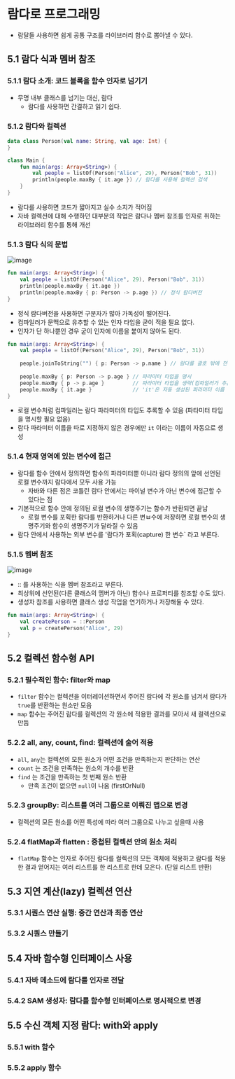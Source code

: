 # 람다로 프로그래밍
- 람달들 사용하면 쉽게 공통 구조를 라이브러리 함수로 뽑아낼 수 있다.

## 5.1 람다 식과 멤버 참조

### 5.1.1 람다 소개: 코드 블록을 함수 인자로 넘기기
- 무명 내부 클래스를 넘기는 대신, 람다
  - 람다를 사용하면 간결하고 읽기 쉽다. 

### 5.1.2 람다와 컬렉션
```kotlin
data class Person(val name: String, val age: Int) {
}

class Main {
    fun main(args: Array<String>) {
        val people = listOf(Person("Alice", 29), Person("Bob", 31))
        println(people.maxBy { it.age }) // 람다를 사용해 컬렉션 검색
    }
}
```
- 람다를 사용하면 코드가 짧아지고 실수 소지가 적어짐
- 자바 컬렉션에 대해 수행하던 대부분의 작업은 람다나 멤버 참조를 인자로 취하는 라이브러리 함수를 통해 개선

### 5.1.3 람다 식의 문법

![image](https://user-images.githubusercontent.com/7076334/230751180-c4604ed5-5b8e-4d4f-9306-5d9aec0ea88a.png)


```kotlin
fun main(args: Array<String>) {
    val people = listOf(Person("Alice", 29), Person("Bob", 31))
    println(people.maxBy { it.age })
    println(people.maxBy { p: Person -> p.age }) // 정식 람다버전
}
```
- 정식 람다버전을 사용하면 구분자가 많아 가독성이 떨어진다.
- 컴파일러가 문맥으로 유추할 수 있는 인자 타입을 굳이 적을 필요 없다.
- 인자가 단 하나뿐인 경우 굳이 인자에 이름을 붙이지 않아도 된다.

```kotlin
fun main(args: Array<String>) {
    val people = listOf(Person("Alice", 29), Person("Bob", 31))
    
    people.joinToString("") { p: Person -> p.name } // 람다를 괄호 밖에 전달
 
    people.maxBy { p: Person -> p.age } // 파라미터 타입을 명시
    people.maxBy { p -> p.age }         // 파라미터 타입을 생략(컴파일러가 추론)
    people.maxBy { it.age }             // 'it'은 자동 생성된 파라미터 이름 (디폴트 파라미터)
}
```
- 로컬 변수처럼 컴파일러는 람다 파라미터의 타입도 추록할 수 있음 (파타미터 타입을 명시할 필요 없음)
- 람다 파라미터 이름을 따로 지정하지 않은 경우에만 `it` 이라는 이름이 자동으로 생성


### 5.1.4 현재 영역에 있는 변수에 접근
- 람다를 함수 안에서 정의하면 함수의 파라미터뿐 아니라 람다 정의의 앞에 선언된 로컬 변수까지 람다에서 모두 사용 가능
  - 자바와 다른 점은 코틀린 람다 안에서는 파이널 변수가 아닌 변수에 접근할 수 있다는 점
- 기본적으로 함수 안에 정의된 로컬 변수의 생명주기는 함수가 반환되면 끝남 
  - 로컬 변수를 포획한 람다를 반환하거나 다른 변ㅂ수에 저장하면 로컬 변수의 생명주기와 함수의 생명주기가 달라질 수 있음
- 람다 안에서 사용하는 외부 변수를 '람다가 포획(capture) 한 변수` 라고 부른다.

### 5.1.5 멤버 참조
![image](https://user-images.githubusercontent.com/7076334/230752426-35c4542b-1fb1-4bc7-ba9b-121f1105003e.png)

- :: 를 사용하는 식을 멤버 참조라고 부른다.
- 최상위에 선언된(다른 클래스의 멤버가 아닌) 함수나 프로퍼티를 참조할 수도 있다.
- 생성자 참조를 사용하면 클래스 생성 작업을 연기하거나 저장해둘 수 있다.
```kotlin
fun main(args: Array<String>) {
    val createPerson = ::Person
    val p = createPerson("Alice", 29)
}
```

## 5.2 컬렉션 함수형 API

### 5.2.1 필수적인 함수: filter와 map
- `filter` 함수는 컬렉션을 이터레이션하면서 주어진 람다에 각 원소를 넘겨서 람다가 `true`를 반환하는 원소만 모음
- `map` 함수는 주어진 람다를 컬렉션의 각 원소에 적용한 결과를 모아서 새 컬렉션으로 만듬

### 5.2.2 all, any, count, find: 컬렉션에 술어 적용
- `all`, `any`는 컬렉션의 모든 원소가 어떤 조건을 만족하는지 판단하는 연산
- `count` 는 조건을 만족하는 원소의 개수를 반환
- `find` 는 조건을 만족하는 첫 번째 원소 반환
  - 만족 조건이 없으면 `null`이 나옴 (firstOrNull) 

### 5.2.3 groupBy: 리스트를 여러 그룹으로 이뤄진 맵으로 변경
- 컬렉션의 모든 원소를 어떤 특성에 따라 여러 그룹으로 나누고 싶을때 사용

### 5.2.4 flatMap과 flatten : 중첩된 컬렉션 안의 원소 처리
- `flatMap` 함수는 인자로 주어진 람다를 컬렉션의 모든 객체에 적용하고 람다를 적용한 결과 얻어지는 여러 리스트를 한 리스트로 한데 모은다. (단일 리스트 반환)


## 5.3 지연 계산(lazy) 컬렉션 연산

### 5.3.1 시퀀스 연산 실행: 중간 연산과 최종 연산

### 5.3.2 시퀀스 만들기


## 5.4 자바 함수형 인터페이스 사용

### 5.4.1 자바 메소드에 람다를 인자로 전달

### 5.4.2 SAM 생성자: 람다를 함수형 인터페이스로 명시적으로 변경


## 5.5 수신 객체 지정 람다: with와 apply

### 5.5.1 with 함수

### 5.5.2 apply 함수



